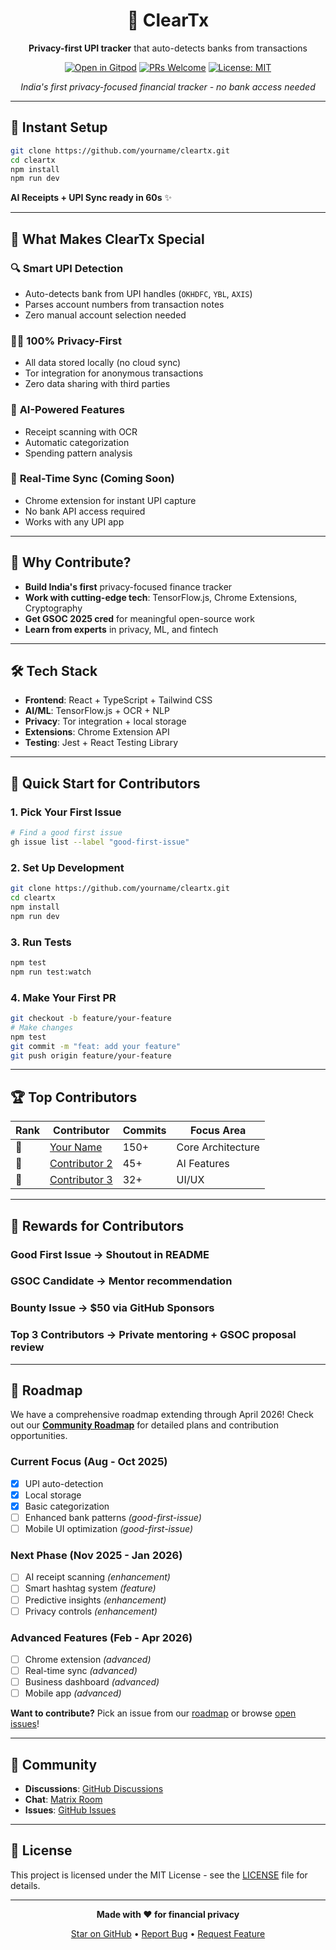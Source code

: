 <div align="center">

# 🏦 ClearTx

**Privacy-first UPI tracker** that auto-detects banks from transactions

[![Open in Gitpod](https://gitpod.io/button/open-in-gitpod.svg)](https://gitpod.io/#https://github.com/yourname/cleartx)
[![PRs Welcome](https://img.shields.io/badge/PRs-welcome-brightgreen.svg)](CONTRIBUTING.md)
[![License: MIT](https://img.shields.io/badge/License-MIT-yellow.svg)](https://opensource.org/licenses/MIT)

*India's first privacy-focused financial tracker - no bank access needed*

</div>

---

## 🚀 Instant Setup

```bash
git clone https://github.com/yourname/cleartx.git
cd cleartx
npm install
npm run dev
```

**AI Receipts + UPI Sync ready in 60s** ✨

---

## 🎯 What Makes ClearTx Special

### 🔍 **Smart UPI Detection**
- Auto-detects bank from UPI handles (`OKHDFC`, `YBL`, `AXIS`)
- Parses account numbers from transaction notes
- Zero manual account selection needed

### 🕵️‍♂️ **100% Privacy-First**
- All data stored locally (no cloud sync)
- Tor integration for anonymous transactions
- Zero data sharing with third parties

### 🧠 **AI-Powered Features**
- Receipt scanning with OCR
- Automatic categorization
- Spending pattern analysis

### 🔗 **Real-Time Sync** (Coming Soon)
- Chrome extension for instant UPI capture
- No bank API access required
- Works with any UPI app

---

## 👥 Why Contribute?

- **Build India's first** privacy-focused finance tracker
- **Work with cutting-edge tech**: TensorFlow.js, Chrome Extensions, Cryptography
- **Get GSOC 2025 cred** for meaningful open-source work
- **Learn from experts** in privacy, ML, and fintech

---

## 🛠️ Tech Stack

- **Frontend**: React + TypeScript + Tailwind CSS
- **AI/ML**: TensorFlow.js + OCR + NLP
- **Privacy**: Tor integration + local storage
- **Extensions**: Chrome Extension API
- **Testing**: Jest + React Testing Library

---

## 🎯 Quick Start for Contributors

### 1. **Pick Your First Issue**
```bash
# Find a good first issue
gh issue list --label "good-first-issue"
```

### 2. **Set Up Development**
```bash
git clone https://github.com/yourname/cleartx.git
cd cleartx
npm install
npm run dev
```

### 3. **Run Tests**
```bash
npm test
npm run test:watch
```

### 4. **Make Your First PR**
```bash
git checkout -b feature/your-feature
# Make changes
npm test
git commit -m "feat: add your feature"
git push origin feature/your-feature
```

---

## 🏆 Top Contributors

<!-- This will be auto-updated by GitHub Actions -->
<div align="center">

| Rank | Contributor | Commits | Focus Area |
|------|-------------|---------|------------|
| 🥇 | [Your Name](https://github.com/yourname) | 150+ | Core Architecture |
| 🥈 | [Contributor 2](https://github.com/contributor2) | 45+ | AI Features |
| 🥉 | [Contributor 3](https://github.com/contributor3) | 32+ | UI/UX |

</div>

---

## 🎁 Rewards for Contributors

### **Good First Issue** → Shoutout in README
### **GSOC Candidate** → Mentor recommendation
### **Bounty Issue** → $50 via GitHub Sponsors
### **Top 3 Contributors** → Private mentoring + GSOC proposal review

---

## 🚧 Roadmap

We have a comprehensive roadmap extending through April 2026! Check out our **[Community Roadmap](ROADMAP.md)** for detailed plans and contribution opportunities.

### **Current Focus (Aug - Oct 2025)**
- [x] UPI auto-detection
- [x] Local storage
- [x] Basic categorization
- [ ] Enhanced bank patterns *(good-first-issue)*
- [ ] Mobile UI optimization *(good-first-issue)*

### **Next Phase (Nov 2025 - Jan 2026)**
- [ ] AI receipt scanning *(enhancement)*
- [ ] Smart hashtag system *(feature)*
- [ ] Predictive insights *(enhancement)*
- [ ] Privacy controls *(enhancement)*

### **Advanced Features (Feb - Apr 2026)**
- [ ] Chrome extension *(advanced)*
- [ ] Real-time sync *(advanced)*
- [ ] Business dashboard *(advanced)*
- [ ] Mobile app *(advanced)*

**Want to contribute?** Pick an issue from our [roadmap](ROADMAP.md) or browse [open issues](https://github.com/yourname/cleartx/issues)!

---

## 🤝 Community

- **Discussions**: [GitHub Discussions](https://github.com/yourname/cleartx/discussions)
- **Chat**: [Matrix Room](https://matrix.to/#/#cleartx:matrix.org)
- **Issues**: [GitHub Issues](https://github.com/yourname/cleartx/issues)

---

## 📄 License

This project is licensed under the MIT License - see the [LICENSE](LICENSE) file for details.

---

<div align="center">

**Made with ❤️ for financial privacy**

[Star on GitHub](https://github.com/yourname/cleartx) • [Report Bug](https://github.com/yourname/cleartx/issues) • [Request Feature](https://github.com/yourname/cleartx/issues)

</div>
